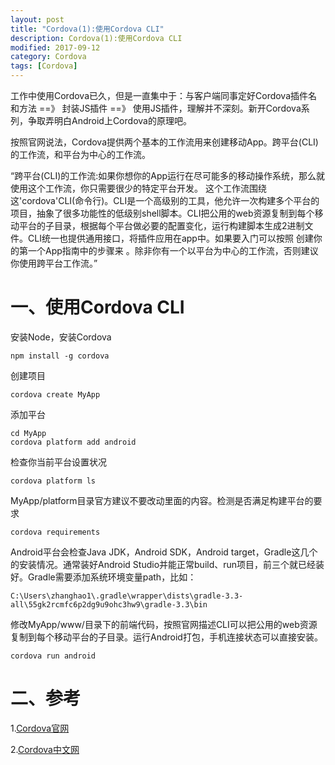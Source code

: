 ```yaml
---
layout: post
title: "Cordova(1):使用Cordova CLI"
description: Cordova(1):使用Cordova CLI
modified: 2017-09-12
category: Cordova
tags: [Cordova]
---
```


工作中使用Cordova已久，但是一直集中于：与客户端同事定好Cordova插件名和方法 ==》 封装JS插件 ==》 使用JS插件，理解并不深刻。新开Cordova系列，争取弄明白Android上Cordova的原理吧。

按照官网说法，Cordova提供两个基本的工作流用来创建移动App。跨平台(CLI)的工作流，和平台为中心的工作流。

“跨平台(CLI)的工作流:如果你想你的App运行在尽可能多的移动操作系统，那么就使用这个工作流，你只需要很少的特定平台开发。 这个工作流围绕这'cordova'CLI(命令行)。CLI是一个高级别的工具，他允许一次构建多个平台的项目，抽象了很多功能性的低级别shell脚本。CLI把公用的web资源复制到每个移动平台的子目录，根据每个平台做必要的配置变化，运行构建脚本生成2进制文件。CLI统一也提供通用接口，将插件应用在app中。如果要入门可以按照 创建你的第一个App指南中的步骤来 。除非你有一个以平台为中心的工作流，否则建议你使用跨平台工作流。”

# 一、使用Cordova CLI

安装Node，安装Cordova

    npm install -g cordova
    
创建项目

    cordova create MyApp
    
添加平台
    
    cd MyApp
    cordova platform add android
    
检查你当前平台设置状况

    cordova platform ls
    
MyApp/platform目录官方建议不要改动里面的内容。检测是否满足构建平台的要求

    cordova requirements

Android平台会检查Java JDK，Android SDK，Android target，Gradle这几个的安装情况。通常装好Android Studio并能正常build、run项目，前三个就已经装好。Gradle需要添加系统环境变量path，比如：

    C:\Users\zhanghao1\.gradle\wrapper\dists\gradle-3.3-all\55gk2rcmfc6p2dg9u9ohc3hw9\gradle-3.3\bin

修改MyApp/www/目录下的前端代码，按照官网描述CLI可以把公用的web资源复制到每个移动平台的子目录。运行Android打包，手机连接状态可以直接安装。

    cordova run android

# 二、参考

1.[Cordova官网](http://cordova.apache.org/)

2.[Cordova中文网](http://cordova.axuer.com/)